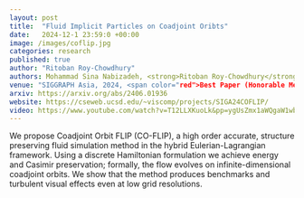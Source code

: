 ```yaml
---
layout: post
title:  "Fluid Implicit Particles on Coadjoint Oribts"
date:   2024-12-1 23:59:0 +00:00
image: /images/coflip.jpg
categories: research
published: true
author: "Ritoban Roy-Chowdhury"
authors: Mohammad Sina Nabizadeh, <strong>Ritoban Roy-Chowdhury</strong>, Hang Yin, Ravi Ramamoorthi, Albert Chern"
venue: "SIGGRAPH Asia, 2024, <span color="red">Best Paper (Honorable Mention)</span>"
arxiv: https://arxiv.org/abs/2406.01936
website: https://cseweb.ucsd.edu/~viscomp/projects/SIGA24COFLIP/
video: https://www.youtube.com/watch?v=T12LLXKuoLk&pp=ygUsZmx1aWQgaW1wbGljaXQgcGFydGljbGVzIG9uIGNvYWRqb2ludCBvcmJpdHM%3D
---
```

We propose Coadjoint Orbit FLIP (CO-FLIP), a high order accurate, structure preserving fluid simulation method in the hybrid Eulerian-Lagrangian framework. Using a discrete Hamiltonian formulation we achieve energy and Casimir preservation; formally, the flow evolves on infinite-dimensional coadjoint orbits. We show that the method produces benchmarks and turbulent visual effects even at low grid resolutions.
